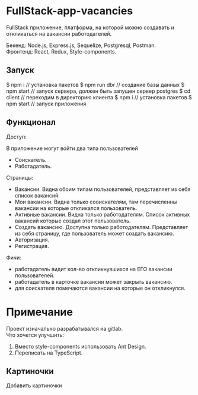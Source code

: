 # FullStack-app-vacancies

FullStack приложение, платформа, на которой можно создавать и откликаться на вакансии работодателей.<br>

Бекенд: Node.js, Express.js, Sequelize, Postgresql, Postman.<br>
Фронтенд: React, Redux, Style-components. 

## Запуск

$ npm i // установка пакетов
$ npm run dbr // создание базы данных
$ npm start // запуск сервера, должен быть запущен сервер postgres
$ сd client // переходим в директорию клиента
$ npm i // установка пакетов
$ npm start // запуск приложения

## Функционал

Доступ:

В приложение могут войти два типа пользователей
- Соискатель. 
- Работадатель.

Страницы:

- Вакансии. Видна обоим типам пользователей, представляет из себя список вакансий. 
- Мои вакансии. Видна только сооискателям, там перечисленны вакансии на которые откликался пользователь. 
- Активные вакансии. Видна только работодателям. Список активных вакансий которые создал этот пользователь. 
- Создать вакансию. Доступна только работодателям. Представляет из себя страницу, где пользователь может создать вакансию. 
- Авторизация. 
- Регистрация. 

Фичи:

- работадатель видит кол-во откликнувшихся на ЕГО вакансии пользователей.
- работадатель в карточке вакансии может закрыть вакансию. 
- для соискателя помечаются вакансии на которые он откликнулся.

# Примечание

Проект изначально разрабатывался на gitlab.<br>
Что хочется улучшить:
1. Вместо style-components использовать Ant Design.
2. Переписать на TypeScript.

## Картиночки

Добавить картиночки
